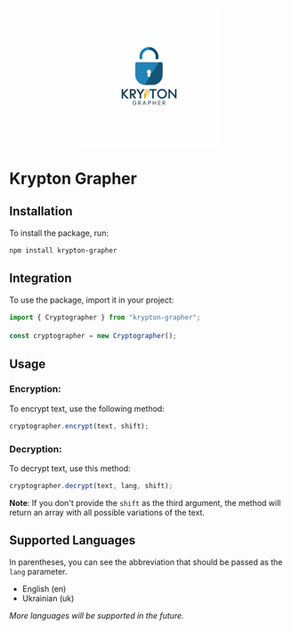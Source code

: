 <img src="./src/assets/images/logo.png" alt="Krypton Element" width="250" style="display: block; margin: 0 auto 40px auto;" />


# Krypton Grapher

## Installation

To install the package, run:

```bash
npm install krypton-grapher
```

## Integration

To use the package, import it in your project:

```js
import { Cryptographer } from "krypton-grapher";

const cryptographer = new Cryptographer();
```

## Usage

### Encryption:

To encrypt text, use the following method:
```js
cryptographer.encrypt(text, shift);
```

### Decryption:

To decrypt text, use this method:

```js
cryptographer.decrypt(text, lang, shift);
```

**Note**: If you don't provide the `shift` as the third argument, the method will return an array with all possible variations of the text.

## Supported Languages

In parentheses, you can see the abbreviation that should be passed as the `lang` parameter.

- English (en)
- Ukrainian (uk)

_More languages will be supported in the future._